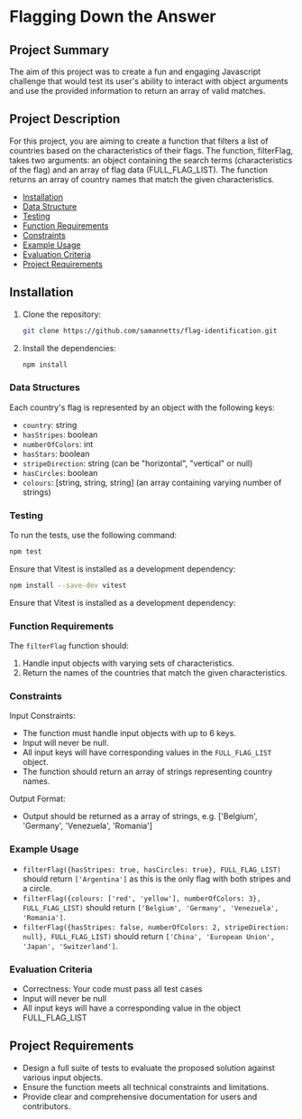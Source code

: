 # Flagging Down the Answer

## Project Summary

The aim of this project was to create a fun and engaging Javascript challenge that would test its user's ability to interact with object arguments and use the provided information to return an array of valid matches.

## Project Description

For this project, you are aiming to create a function that filters a list of countries based on the characteristics of their flags. The function, filterFlag, takes two arguments: an object containing the search terms (characteristics of the flag) and an array of flag data (FULL_FLAG_LIST). The function returns an array of country names that match the given characteristics.

- [Installation](#installation)
- [Data Structure](#data-structure)
- [Testing](#testing)
- [Function Requirements](#Function-Requirements)
- [Constraints](#Constraints)
- [Example Usage](#Example-Usage)
- [Evaluation Criteria](#Evaluation-Criteria)
- [Project Requirements](#Project-Requirements)

## Installation

1. Clone the repository:
   ```sh
   git clone https://github.com/samannetts/flag-identification.git
   ```
2. Install the dependencies:
   ```sh
   npm install
   ```

### Data Structures

Each country's flag is represented by an object with the following keys:

- `country`: string
- `hasStripes`: boolean
- `numberOfColors`: int
- `hasStars`: boolean
- `stripeDirection`: string (can be "horizontal", "vertical" or null)
- `hasCircles`: boolean
- `colours`: [string, string, string] (an array containing varying number of strings)

### Testing

To run the tests, use the following command:

```sh
npm test
```

Ensure that Vitest is installed as a development dependency:

```sh
npm install --save-dev vitest
```

Ensure that Vitest is installed as a development dependency:

### Function Requirements

The `filterFlag` function should:

1. Handle input objects with varying sets of characteristics.
2. Return the names of the countries that match the given characteristics.

### Constraints

Input Constraints:

- The function must handle input objects with up to 6 keys.
- Input will never be null.
- All input keys will have corresponding values in the `FULL_FLAG_LIST` object.
- The function should return an array of strings representing country names.

Output Format:

- Output should be returned as a array of strings, e.g. ['Belgium', 'Germany', 'Venezuela', 'Romania']

### Example Usage

- `filterFlag({hasStripes: true, hasCircles: true}, FULL_FLAG_LIST)` should return `['Argentina']` as this is the only flag with both stripes and a circle.
- `filterFlag({colours: ['red', 'yellow'], numberOfColors: 3}, FULL_FLAG_LIST)` should return `['Belgium', 'Germany', 'Venezuela', 'Romania']`.
- `filterFlag({hasStripes: false, numberOfColors: 2, stripeDirection: null}, FULL_FLAG_LIST)` should return `['China', 'European Union', 'Japan', 'Switzerland']`.

### Evaluation Criteria

- Correctness: Your code must pass all test cases
- Input will never be null
- All input keys will have a corresponding value in the object FULL_FLAG_LIST

## Project Requirements

- Design a full suite of tests to evaluate the proposed solution against various input objects.
- Ensure the function meets all technical constraints and limitations.
- Provide clear and comprehensive documentation for users and contributors.
